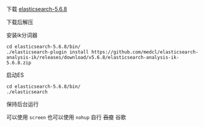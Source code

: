 下载 [elasticsearch-5.6.8](https://www.elastic.co/downloads/past-releases/elasticsearch-5-6-8)

下载后解压

安装ik分词器

```
cd elasticsearch-5.6.8/bin/
./elasticsearch-plugin install https://github.com/medcl/elasticsearch-analysis-ik/releases/download/v5.6.8/elasticsearch-analysis-ik-5.6.8.zip
```

启动ES

```shell
cd elasticsearch-5.6.8/bin/
./elasticsearch
```

保持后台运行

可以使用 `screen` 也可以使用 `nohup` 自行 <del>百度</del> 谷歌